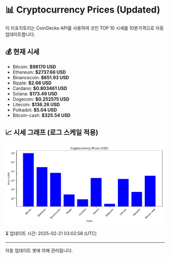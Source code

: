
# 📊 Cryptocurrency Prices (Updated)

이 리포지토리는 CoinGecko API를 사용하여 코인 TOP 10 시세를 10분가격으로 자동 업데이트합니다.

## 💰 현재 시세
- Bitcoin: **$98170 USD**
- Ethereum: **$2737.66 USD**
- Binancecoin: **$651.93 USD**
- Ripple: **$2.66 USD**
- Cardano: **$0.803461 USD**
- Solana: **$173.49 USD**
- Dogecoin: **$0.252575 USD**
- Litecoin: **$136.26 USD**
- Polkadot: **$5.04 USD**
- Bitcoin-cash: **$325.54 USD**

## 📈 시세 그래프 (로그 스케일 적용)
![Crypto Prices](crypto_prices.png)

⏳ 업데이트 시간: 2025-02-21 03:02:58 (UTC)

---
자동 업데이트 봇에 의해 관리됩니다.
